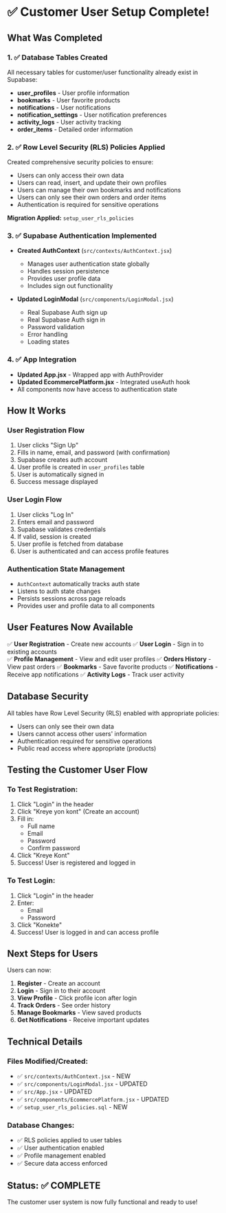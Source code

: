 # ✅ Customer User Setup Complete!

## What Was Completed

### 1. ✅ Database Tables Created
All necessary tables for customer/user functionality already exist in Supabase:
- **user_profiles** - User profile information
- **bookmarks** - User favorite products
- **notifications** - User notifications
- **notification_settings** - User notification preferences
- **activity_logs** - User activity tracking
- **order_items** - Detailed order information

### 2. ✅ Row Level Security (RLS) Policies Applied
Created comprehensive security policies to ensure:
- Users can only access their own data
- Users can read, insert, and update their own profiles
- Users can manage their own bookmarks and notifications
- Users can only see their own orders and order items
- Authentication is required for sensitive operations

**Migration Applied:** `setup_user_rls_policies`

### 3. ✅ Supabase Authentication Implemented
- **Created AuthContext** (`src/contexts/AuthContext.jsx`)
  - Manages user authentication state globally
  - Handles session persistence
  - Provides user profile data
  - Includes sign out functionality

- **Updated LoginModal** (`src/components/LoginModal.jsx`)
  - Real Supabase Auth sign up
  - Real Supabase Auth sign in
  - Password validation
  - Error handling
  - Loading states

### 4. ✅ App Integration
- **Updated App.jsx** - Wrapped app with AuthProvider
- **Updated EcommercePlatform.jsx** - Integrated useAuth hook
- All components now have access to authentication state

## How It Works

### User Registration Flow
1. User clicks "Sign Up"
2. Fills in name, email, and password (with confirmation)
3. Supabase creates auth account
4. User profile is created in `user_profiles` table
5. User is automatically signed in
6. Success message displayed

### User Login Flow
1. User clicks "Log In"
2. Enters email and password
3. Supabase validates credentials
4. If valid, session is created
5. User profile is fetched from database
6. User is authenticated and can access profile features

### Authentication State Management
- `AuthContext` automatically tracks auth state
- Listens to auth state changes
- Persists sessions across page reloads
- Provides user and profile data to all components

## User Features Now Available

✅ **User Registration** - Create new accounts
✅ **User Login** - Sign in to existing accounts  
✅ **Profile Management** - View and edit user profiles
✅ **Orders History** - View past orders
✅ **Bookmarks** - Save favorite products
✅ **Notifications** - Receive app notifications
✅ **Activity Logs** - Track user activity

## Database Security

All tables have Row Level Security (RLS) enabled with appropriate policies:
- Users can only see their own data
- Users cannot access other users' information
- Authentication required for sensitive operations
- Public read access where appropriate (products)

## Testing the Customer User Flow

### To Test Registration:
1. Click "Login" in the header
2. Click "Kreye yon kont" (Create an account)
3. Fill in:
   - Full name
   - Email
   - Password
   - Confirm password
4. Click "Kreye Kont"
5. Success! User is registered and logged in

### To Test Login:
1. Click "Login" in the header
2. Enter:
   - Email
   - Password
3. Click "Konekte"
4. Success! User is logged in and can access profile

## Next Steps for Users

Users can now:
1. **Register** - Create an account
2. **Login** - Sign in to their account
3. **View Profile** - Click profile icon after login
4. **Track Orders** - See order history
5. **Manage Bookmarks** - View saved products
6. **Get Notifications** - Receive important updates

## Technical Details

### Files Modified/Created:
- ✅ `src/contexts/AuthContext.jsx` - NEW
- ✅ `src/components/LoginModal.jsx` - UPDATED
- ✅ `src/App.jsx` - UPDATED
- ✅ `src/components/EcommercePlatform.jsx` - UPDATED
- ✅ `setup_user_rls_policies.sql` - NEW

### Database Changes:
- ✅ RLS policies applied to user tables
- ✅ User authentication enabled
- ✅ Profile management enabled
- ✅ Secure data access enforced

## Status: ✅ COMPLETE

The customer user system is now fully functional and ready to use!

